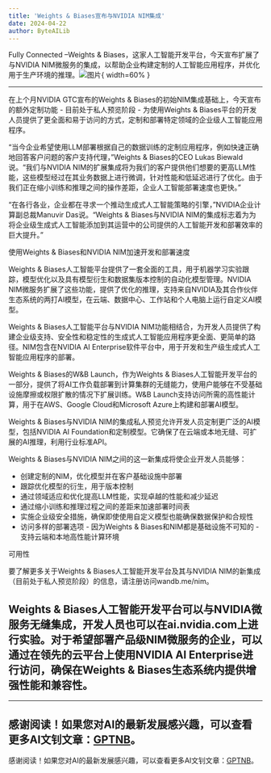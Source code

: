```yaml
---
title: 'Weights & Biases宣布与NVIDIA NIM集成'
date: 2024-04-22
author: ByteAILib
---
```


Fully Connected –Weights & Biases，这家人工智能开发平台，今天宣布扩展了与NVIDIA NIM微服务的集成，以帮助企业构建定制的人工智能应用程序，并优化用于生产环境的推理。![图片](https://ai-techpark.com/wp-content/uploads/2024/04/Weights-960x540.jpg){ width=60% }

---
在上个月NVIDIA GTC宣布的Weights & Biases的初始NIM集成基础上，今天宣布的额外定制功能 - 目前处于私人预览阶段 - 为使用Weights & Biases平台的开发人员提供了更全面和易于访问的方式，定制和部署特定领域的企业级人工智能应用程序。

“当今企业希望使用LLM部署根据自己的数据训练的定制应用程序，例如快速正确地回答客户问题的客户支持代理，”Weights & Biases的CEO Lukas Biewald说。“我们与NVIDIA NIM的扩展集成将为我们的客户提供他们想要的更高LLM性能，这些模型经过在其业务数据上进行微调，针对性能和低延迟进行了优化。由于我们正在缩小训练和推理之间的操作差距，企业人工智能部署速度也更快。”

“在各行各业，企业都在寻求一个推动生成式人工智能策略的引擎，”NVIDIA企业计算副总裁Manuvir Das说。“Weights & Biases与NVIDIA NIM的集成标志着为为将企业级生成式人工智能添加到其运营中的公司提供的人工智能开发和部署效率的巨大提升。”

使用Weights & Biases和NVIDIA NIM加速开发和部署速度

Weights & Biases人工智能平台提供了一套全面的工具，用于机器学习实验跟踪，模型优化以及具有模型衍生和数据集版本控制的自动化模型管理。NVIDIA NIM微服务扩展了这些功能，提供了优化的推理，支持来自NVIDIA及其合作伙伴生态系统的两打AI模型，在云端、数据中心、工作站和个人电脑上运行自定义AI模型。

Weights & Biases人工智能平台与NVIDIA NIM功能相结合，为开发人员提供了构建企业级支持、安全性和稳定性的生成式人工智能应用程序更全面、更简单的路径。NIM包含在NVIDIA AI Enterprise软件平台中，用于开发和生产级生成式人工智能应用程序的部署。

Weights & Biases的W&B Launch，作为Weights & Biases人工智能开发平台的一部分，提供了将AI工作负载部署到计算集群的无缝能力，使用户能够在不受基础设施摩擦或权限扩散的情况下扩展训练。W&B Launch支持访问所需的高性能计算，用于在AWS、Google Cloud和Microsoft Azure上构建和部署AI模型。

Weights & Biases与NVIDIA NIM的集成私人预览允许开发人员定制更广泛的AI模型，包括NVIDIA AI Foundation和定制模型。它确保了在云端或本地无缝、可扩展的AI推理，利用行业标准API。

Weights & Biases与NVIDIA NIM之间的这一新集成将使企业开发人员能够：

- 创建定制的NIM，优化模型并在客户基础设施中部署
- 跟踪优化模型的衍生，用于版本控制
- 通过领域适应和优化提高LLM性能，实现卓越的性能和减少延迟
- 通过缩小训练和推理过程之间的差距来加速部署时间表
- 实施企业级安全措施，确保即使使用自定义模型也能确保数据保护和合规性
- 访问多样的部署选项 - 因为Weights & Biases和NIM都是基础设施不可知的 - 支持云端和本地高性能计算环境

可用性

要了解更多关于Weights & Biases人工智能开发平台及其与NVIDIA NIM的新集成（目前处于私人预览阶段）的信息，请注册访问wandb.me/nim。

Weights & Biases人工智能开发平台可以与NVIDIA微服务无缝集成，开发人员也可以在ai.nvidia.com上进行实验。对于希望部署产品级NIM微服务的企业，可以通过在领先的云平台上使用NVIDIA AI Enterprise进行访问，确保在Weights & Biases生态系统内提供增强性能和兼容性。
---

---
感谢阅读！如果您对AI的最新发展感兴趣，可以查看更多AI文钊文章：[GPTNB](https://gptnb.com)。
---
感谢阅读！如果您对AI的最新发展感兴趣，可以查看更多AI文钊文章：[GPTNB](https://gptnb.com)。